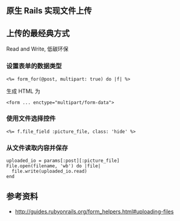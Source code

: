 原生 Rails 实现文件上传
-----------------------

## 上传的最经典方式

Read and Write, 低碳环保

### 设置表单的数据类型

    <%= form_for(@post, multipart: true) do |f| %>

生成 HTML 为

    <form ... enctype="multipart/form-data">

### 使用文件选择控件 

    <%= f.file_field :picture_file, class: 'hide' %>

### 从文件读取内容并保存

    uploaded_io = params[:post][:picture_file]
    File.open(filename, 'wb') do |file|
      file.write(uploaded_io.read)
    end

## 参考资料

- http://guides.rubyonrails.org/form_helpers.html#uploading-files
